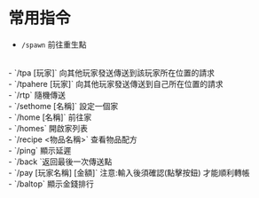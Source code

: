 # 常用指令
- `/spawn` 前往重生點
<br>
- `/tpa [玩家]` 向其他玩家發送傳送到該玩家所在位置的請求
<br>
- `/tpahere [玩家]` 向其他玩家發送傳送到自己所在位置的請求
<br>
- `/rtp` 隨機傳送
<br>
- `/sethome [名稱]` 設定一個家
<br>
- `/home [名稱]` 前往家
<br>
- `/homes` 開啟家列表
<br>
- `/recipe <物品名稱>` 查看物品配方
<br>
- `/ping` 顯示延遲
<br>
- `/back `返回最後一次傳送點
<br>
- `/pay [玩家名稱] [金額]` 注意:輸入後須確認(點擊按鈕) 才能順利轉帳
<br>
- `/baltop` 顯示金錢排行